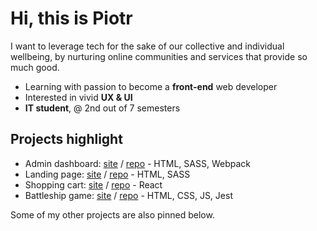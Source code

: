 # Hi, this is Piotr 

I want to leverage tech for the sake of our collective and individual wellbeing, by nurturing online communities and services that provide so much good.  

- Learning with passion to become a **front-end** web developer
- Interested in vivid **UX & UI** 
- **IT student**, @ 2nd out of 7 semesters 

## Projects highlight 

- Admin dashboard: [site](https://piotrnajda3000.github.io/admin-dashboard) / [repo](https://github.com/piotrnajda3000/landing-page) - HTML, SASS, Webpack
- Landing page: [site](https://piotrnajda3000.github.io/landing-page)  /  [repo](https://github.com/piotrnajda3000/landing-page) - HTML, SASS 
- Shopping cart: [site](https://piotrnajda3000.github.io/shopping-cart/)  /  [repo](https://github.com/piotrnajda3000/shopping-cart) - React 
- Battleship game: [site](https://piotrnajda3000.github.io/battleship/) / [repo](https://github.com/piotrnajda3000/battleship) - HTML, CSS, JS, Jest 

Some of my other projects are also pinned below. 
